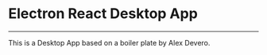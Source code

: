 <h1>Electron React Desktop App </h1> 
<hr>
<p> This is a Desktop App based on a boiler plate by Alex Devero.
</p>
